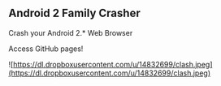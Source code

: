 ## Android 2 Family Crasher

Crash your Android 2.\* Web Browser

Access GitHub pages!

![https://dl.dropboxusercontent.com/u/14832699/clash.jpeg](https://dl.dropboxusercontent.com/u/14832699/clash.jpeg)
